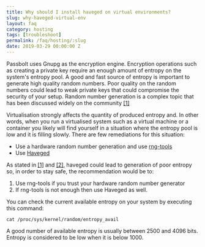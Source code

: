 ```yaml
---
title: Why should I install haveged on virtual environments?
slug: why-haveged-virtual-env
layout: faq
category: hosting
tags: [troubleshoot]
permalink: /faq/hosting/:slug
date: 2019-03-29 00:00:00 Z
---
```

Passbolt uses Gnupg as the encryption engine. Encryption operations such as creating a private key require an enough amount of entropy on the system's entropy pool.
A good and fast source of entropy is important to generate high quality random numbers. Poor quality on the random numbers could lead to weak private keys that
could compromise the security of your setup.
Random number generation is a complex topic that has been discussed widely on the community [[1]](https://lwn.net/Articles/525459/)

Virtualisation strongly affects the quantity of produced entropy and. In other words, when you run a virtualised system such as a virtual machine or a container you likely
will find yourself in a situation where the entropy pool is low and it is filling slowly. There are few remediations for this situation:

- Use a hardware random number generation and use [rng-tools](https://github.com/nhorman/rng-tools)
- Use [Haveged](http://www.issihosts.com/haveged/)

As stated in [[1]](https://lwn.net/Articles/525459/) and [[2]](https://security.stackexchange.com/questions/34523/is-it-appropriate-to-use-haveged-as-a-source-of-entropy-on-virtual-machines), haveged could lead
to generation of poor entropy so, in order to stay safe, the recommendation would be to:

1. Use rng-tools if you trust your hardware random number generator
2. If rng-tools is not enough then use Haveged as well.

You can check the current available entropy on your system by executing this command:

```
cat /proc/sys/kernel/random/entropy_avail
```

A good number of available entropy is usually between 2500 and 4096 bits. Entropy is considered to be low when it is below 1000.